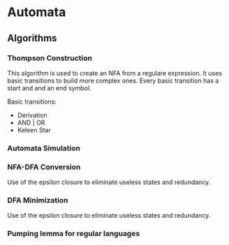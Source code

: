 # Automata

## Algorithms

### Thompson Construction
This algorithm is used to create an NFA from a regulare expression.
It uses basic transitions to build more complex ones. Every basic transition has a start and and an end symbol.

Basic transitions:
- Derivation
- AND | OR
- Keleen Star


### Automata Simulation

### NFA-DFA Conversion
Use of the epsilon closure to eliminate useless states and redundancy.

### DFA Minimization
Use of the epsilon closure to eliminate useless states and redundancy.

### Pumping lemma for regular languages
